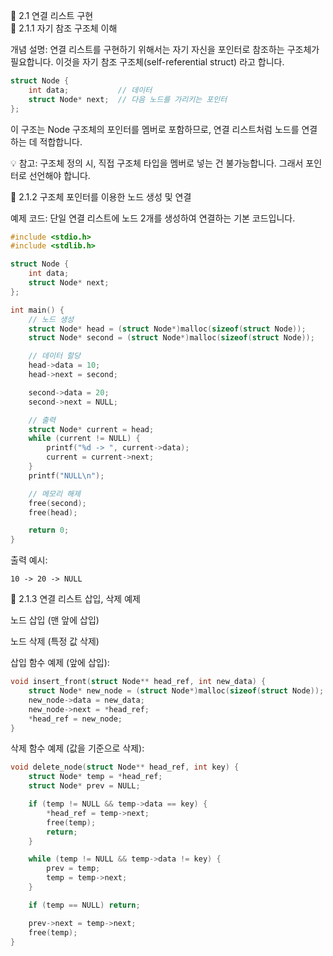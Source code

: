 🔹 2.1 연결 리스트 구현  
📌 2.1.1 자기 참조 구조체 이해

개념 설명:
연결 리스트를 구현하기 위해서는 자기 자신을 포인터로 참조하는 구조체가 필요합니다. 이것을 자기 참조 구조체(self-referential struct) 라고 합니다.
```C
struct Node {
    int data;           // 데이터
    struct Node* next;  // 다음 노드를 가리키는 포인터
};
```

이 구조는 Node 구조체의 포인터를 멤버로 포함하므로, 연결 리스트처럼 노드를 연결하는 데 적합합니다.

💡 참고: 구조체 정의 시, 직접 구조체 타입을 멤버로 넣는 건 불가능합니다. 그래서 포인터로 선언해야 합니다.

📌 2.1.2 구조체 포인터를 이용한 노드 생성 및 연결

예제 코드: 단일 연결 리스트에 노드 2개를 생성하여 연결하는 기본 코드입니다.
```C
#include <stdio.h>
#include <stdlib.h>

struct Node {
    int data;
    struct Node* next;
};

int main() {
    // 노드 생성
    struct Node* head = (struct Node*)malloc(sizeof(struct Node));
    struct Node* second = (struct Node*)malloc(sizeof(struct Node));

    // 데이터 할당
    head->data = 10;
    head->next = second;

    second->data = 20;
    second->next = NULL;

    // 출력
    struct Node* current = head;
    while (current != NULL) {
        printf("%d -> ", current->data);
        current = current->next;
    }
    printf("NULL\n");

    // 메모리 해제
    free(second);
    free(head);

    return 0;
}
```

출력 예시:
```
10 -> 20 -> NULL
```
📌 2.1.3 연결 리스트 삽입, 삭제 예제

노드 삽입 (맨 앞에 삽입)

노드 삭제 (특정 값 삭제)

삽입 함수 예제 (앞에 삽입):
```C
void insert_front(struct Node** head_ref, int new_data) {
    struct Node* new_node = (struct Node*)malloc(sizeof(struct Node));
    new_node->data = new_data;
    new_node->next = *head_ref;
    *head_ref = new_node;
}
```

삭제 함수 예제 (값을 기준으로 삭제):
```C
void delete_node(struct Node** head_ref, int key) {
    struct Node* temp = *head_ref;
    struct Node* prev = NULL;

    if (temp != NULL && temp->data == key) {
        *head_ref = temp->next;
        free(temp);
        return;
    }

    while (temp != NULL && temp->data != key) {
        prev = temp;
        temp = temp->next;
    }

    if (temp == NULL) return;

    prev->next = temp->next;
    free(temp);
}
```
